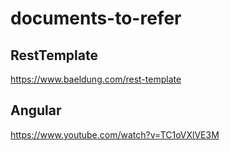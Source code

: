 # documents-to-refer


## RestTemplate 
https://www.baeldung.com/rest-template

## Angular
https://www.youtube.com/watch?v=TC1oVXlVE3M
